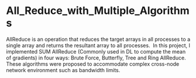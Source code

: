 # All_Reduce_with_Multiple_Algorithms
AllReduce is an operation that reduces the target arrays in all processes to a single array and returns the resultant array to all processes.  In this project, I implemented SUM AllReduce (Commonly used in DL to compute the mean of gradients) in four ways: Brute Force, Butterfly, Tree and Ring AllReduce. These algorithms were proposed to accommodate complex cross-node network environment such as bandwidth limits.
